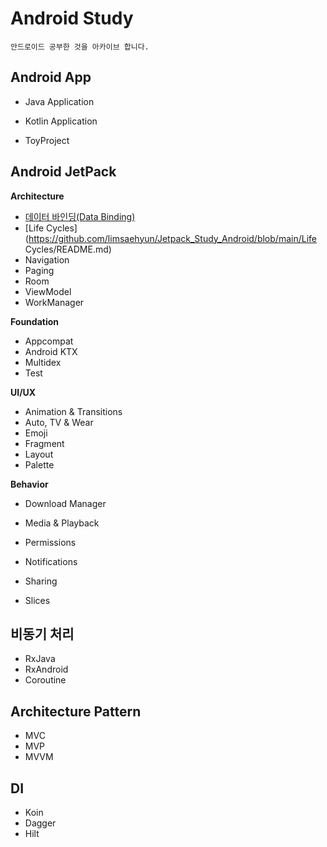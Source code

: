 # Android Study

```
안드로이드 공부한 것을 아카이브 합니다.
```



## Android App

* Java Application

* Kotlin Application

* ToyProject

  

## Android JetPack

**Architecture**

- [데이터 바인딩(Data Binding)](https://github.com/limsaehyun/Jetpack_Study_Android/tree/main/DataBinding)
- [Life Cycles](https://github.com/limsaehyun/Jetpack_Study_Android/blob/main/Life Cycles/README.md)
- Navigation
- Paging
- Room
- ViewModel
- WorkManager

**Foundation**

- Appcompat
- Android KTX
- Multidex
- Test

**UI/UX**

- Animation & Transitions
- Auto, TV & Wear
- Emoji
- Fragment
- Layout
- Palette

**Behavior**

- Download Manager

- Media & Playback

- Permissions

- Notifications

- Sharing

- Slices

  

## 비동기 처리

* RxJava
* RxAndroid
* Coroutine



## Architecture Pattern

* MVC
* MVP
* MVVM



## DI

* Koin
* Dagger
* Hilt



